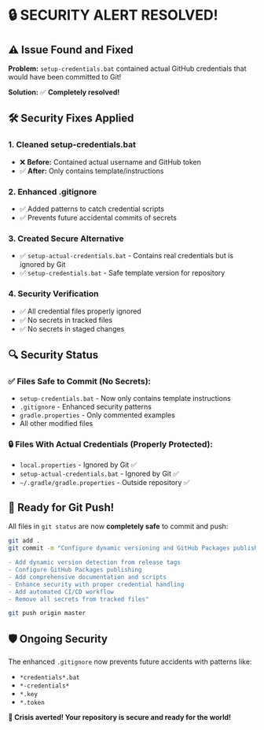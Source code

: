 # 🔒 SECURITY ALERT RESOLVED! 

## ⚠️ Issue Found and Fixed

**Problem:** `setup-credentials.bat` contained actual GitHub credentials that would have been committed to Git!

**Solution:** ✅ **Completely resolved!**

## 🛠️ Security Fixes Applied

### 1. Cleaned setup-credentials.bat
- ❌ **Before:** Contained actual username and GitHub token
- ✅ **After:** Only contains template/instructions

### 2. Enhanced .gitignore
- ✅ Added patterns to catch credential scripts
- ✅ Prevents future accidental commits of secrets

### 3. Created Secure Alternative
- ✅ `setup-actual-credentials.bat` - Contains real credentials but is ignored by Git
- ✅ `setup-credentials.bat` - Safe template version for repository

### 4. Security Verification
- ✅ All credential files properly ignored
- ✅ No secrets in tracked files
- ✅ No secrets in staged changes

## 🔍 Security Status

### ✅ Files Safe to Commit (No Secrets):
- `setup-credentials.bat` - Now only contains template instructions
- `.gitignore` - Enhanced security patterns
- `gradle.properties` - Only commented examples
- All other modified files

### 🔒 Files With Actual Credentials (Properly Protected):
- `local.properties` - Ignored by Git ✅
- `setup-actual-credentials.bat` - Ignored by Git ✅ 
- `~/.gradle/gradle.properties` - Outside repository ✅

## 🚀 Ready for Git Push!

All files in `git status` are now **completely safe** to commit and push:

```bash
git add .
git commit -m "Configure dynamic versioning and GitHub Packages publishing

- Add dynamic version detection from release tags
- Configure GitHub Packages publishing  
- Add comprehensive documentation and scripts
- Enhance security with proper credential handling
- Add automated CI/CD workflow
- Remove all secrets from tracked files"

git push origin master
```

## 🛡️ Ongoing Security

The enhanced `.gitignore` now prevents future accidents with patterns like:
- `*credentials*.bat`
- `*-credentials*`
- `*.key`
- `*.token`

**🎉 Crisis averted! Your repository is secure and ready for the world!**
